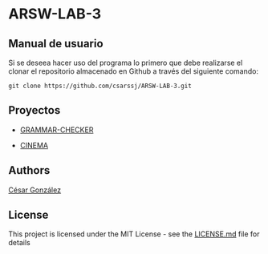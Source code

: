 # ARSW-LAB-3
## Manual de usuario

Si se deseea hacer uso del programa lo primero que debe realizarse el clonar el repositorio almacenado en Github a través del siguiente comando:

```
git clone https://github.com/csarssj/ARSW-LAB-3.git

```
## Proyectos

* [GRAMMAR-CHECKER](https://github.com/csarssj/ARSW-LAB-3/tree/master/GRAMMAR-CHECKER)

* [CINEMA](https://github.com/csarssj/ARSW-LAB-3/tree/master/CINEMA%20I)

## Authors

[César González](https://github.com/csarssj) 

## License

This project is licensed under the MIT License - see the [LICENSE.md](https://github.com/csarssj/ARSW-LAB-2/blob/master/LICENSE) file for details
